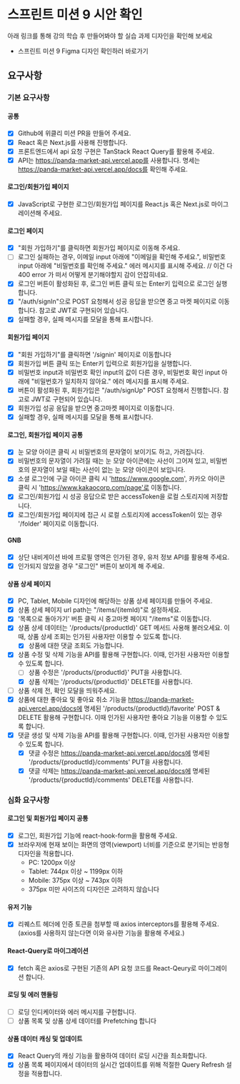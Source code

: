 # 스프린트 미션 9 시안 확인

아래 링크를 통해 강의 학습 후 만들어봐야 할 실습 과제 디자인을 확인해 보세요

- 스프린트 미션 9 Figma 디자인 확인하러 바로가기

## 요구사항
### 기본 요구사항
#### 공통

- [x] Github에 위클리 미션 PR을 만들어 주세요.
- [x] React 혹은 Next.js를 사용해 진행합니다.
- [x] 프론트엔드에서 api 요청 구현은 TanStack React Query를 활용해 주세요.
- [x] API는 https://panda-market-api.vercel.app를 사용합니다. 명세는 https://panda-market-api.vercel.app/docs를 확인해 주세요.

#### 로그인/회원가입 페이지

- [x] JavaScript로 구현한 로그인/회원가입 페이지를 React.js 혹은 Next.js로 마이그레이션해 주세요.

#### 로그인 페이지

- [x] "회원 가입하기"를 클릭하면 회원가입 페이지로 이동해 주세요.
- [ ] 로그인 실패하는 경우, 이메일 input 아래에 "이메일을 확인해 주세요.", 비밀번호 input 아래에 "비밀번호를 확인해 주세요." 에러 메시지를 표시해 주세요.
	// 이건 다 400 error 가 떠서 어떻게 분기해야할지 감이 안잡히네요.
- [x] 로그인 버튼이 활성화된 후, 로그인 버튼 클릭 또는 Enter키 입력으로 로그인 실행합니다.
- [x] "/auth/signIn"으로 POST 요청해서 성공 응답을 받으면 중고 마켓 페이지로 이동합니다. 참고로 JWT로 구현되어 있습니다.
- [x] 실패할 경우, 실패 메시지를 모달을 통해 표시합니다.

#### 회원가입 페이지

- [x] "회원 가입하기"를 클릭하면 '/signin' 페이지로 이동합니다
- [x] 회원가입 버튼 클릭 또는 Enter키 입력으로 회원가입을 실행합니다.
- [x] 비밀번호 input과 비밀번호 확인 input의 값이 다른 경우, 비밀번호 확인 input 아래에 "비밀번호가 일치하지 않아요." 에러 메시지를 표시해 주세요.
- [x] 버튼이 활성화된 후, 회원가입은 "/auth/signUp" POST 요청해서 진행합니다. 참고로 JWT로 구현되어 있습니다.
- [x] 회원가입 성공 응답을 받으면 중고마켓 페이지로 이동합니다.
- [x] 실패할 경우, 실패 메시지를 모달을 통해 표시합니다.

#### 로그인, 회원가입 페이지 공통

- [x] 눈 모양 아이콘 클릭 시 비밀번호의 문자열이 보이기도 하고, 가려집니다.
- [x] 비밀번호의 문자열이 가려질 때는 눈 모양 아이콘에는 사선이 그어져 있고, 비밀번호의 문자열이 보일 때는 사선이 없는 눈 모양 아이콘이 보입니다.
- [x] 소셜 로그인에 구글 아이콘 클릭 시 'https://www.google.com', 카카오 아이콘 클릭 시 'https://www.kakaocorp.com/page'로 이동합니다.
- [x] 로그인/회원가입 시 성공 응답으로 받은 accessToken을 로컬 스토리지에 저장합니다.
- [x] 로그인/회원가입 페이지에 접근 시 로컬 스토리지에 accessToken이 있는 경우 '/folder' 페이지로 이동합니다.

#### GNB

- [x] 상단 내비게이션 바에 프로필 영역은 인가된 경우, 유저 정보 API를 활용해 주세요.
- [x] 인가되지 않았을 경우 "로그인" 버튼이 보이게 해 주세요.

#### 상품 상세 페이지

- [x] PC, Tablet, Mobile 디자인에 해당하는 상품 상세 페이지를 만들어 주세요.
- [x] 상품 상세 페이지 url path는 "/items/{itemId)"로 설정하세요.
- [x] '목록으로 돌아가기' 버튼 클릭 시 중고마켓 페이지 "/items"로 이동합니다.
- [x] 상품 상세 데이터는 '/products/{productId}' GET 메서드 사용해 불러오세요. 이때, 상품 상세 조회는 인가된 사용자만 이용할 수 있도록 합니다.
	- [x] 상품에 대한 댓글 조회도 가능합니다.
- [x] 상품 수정 및 삭제 기능을 API를 활용해 구현합니다. 이때, 인가된 사용자만 이용할 수 있도록 합니다.
	- [ ] 상품 수정은 '/products/{productId}' PUT을 사용합니다.
	- [x] 상품 삭제는 '/products/{productId}' DELETE를 사용합니다.
- [ ] 상품 삭제 전, 확인 모달을 띄워주세요.
- [x] 상품에 대한 좋아요 및 좋아요 취소 기능을 https://panda-market-api.vercel.app/docs에 명세된 '/products/{productId}/favorite' POST & DELETE 활용해 구현합니다. 이때 인가된 사용자만 좋아요 기능을 이용할 수 있도록 합니다.
- [x] 댓글 생성 및 삭제 기능을 API를 활용해 구현합니다. 이때, 인가된 사용자만 이용할 수 있도록 합니다.
	- [x] 댓글 수정은 https://panda-market-api.vercel.app/docs에 명세된 '/products/{productId}/comments' PUT을 사용합니다.
	- [x] 댓글 삭제는 https://panda-market-api.vercel.app/docs에 명세된 '/products/{productId}/comments' DELETE를 사용합니다.

### 심화 요구사항

#### 로그인 및 회원가입 페이지 공통

- [x] 로그인, 회원가입 기능에 react-hook-form을 활용해 주세요.
- [x] 브라우저에 현재 보이는 화면의 영역(viewport) 너비를 기준으로 분기되는 반응형 디자인을 적용합니다.
	- PC: 1200px 이상
	- Tablet: 744px 이상 ~ 1199px 이하
	- Mobile: 375px 이상 ~ 743px 이하
	- 375px 미만 사이즈의 디자인은 고려하지 않습니다

#### 유저 기능

- [x] 리퀘스트 헤더에 인증 토큰을 첨부할 때 axios interceptors를 활용해 주세요. (axios를 사용하지 않는다면 이와 유사한 기능을 활용해 주세요.)

#### React-Query로 마이그레이션

- [x] fetch 혹은 axios로 구현된 기존의 API 요청 코드를 React-Qeury로 마이그레이션 합니다.

#### 로딩 및 에러 핸들링

- [ ] 로딩 인디케이터와 에러 메시지를 구현합니다.
- [ ] 상품 목록 및 상품 상세 데이터를 Prefetching 합니다

#### 상품 데이터 캐싱 및 업데이트

- [x] React Query의 캐싱 기능을 활용하여 데이터 로딩 시간을 최소화합니다.
- [x] 상품 목록 페이지에서 데이터의 실시간 업데이트를 위해 적절한 Query Refresh 설정을 적용합니다.
